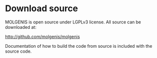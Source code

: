 # Download source

MOLGENIS is open source under LGPLv3 license. All source can be downloaded at:

http://github.com/molgenis/molgenis

Documentation of how to build the code from source is included with the source code.